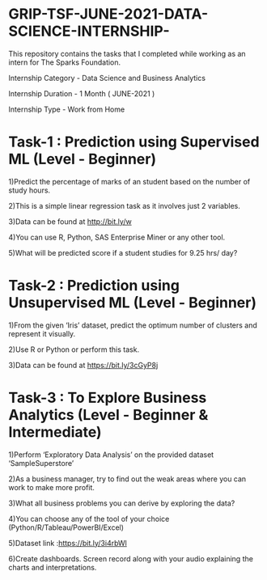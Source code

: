 # GRIP-TSF-JUNE-2021-DATA-SCIENCE-INTERNSHIP-
This repository contains the tasks that I completed while working as an intern for The Sparks Foundation.

Internship Category - Data Science and Business Analytics

Internship Duration - 1 Month ( JUNE-2021 )

Internship Type - Work from Home




# Task-1 : Prediction using Supervised ML (Level - Beginner)

  1)Predict the percentage of marks of an student based on the number of study hours.
  
  2)This is a simple linear regression task as it involves just 2 variables.
  
  3)Data can be found at http://bit.ly/w
  
  4)You can use R, Python, SAS Enterprise Miner or any other tool.
  
  5)What will be predicted score if a student studies for 9.25 hrs/ day?
  
  
  
  # Task-2 : Prediction using Unsupervised ML (Level - Beginner)
  
  1)From the given ‘Iris’ dataset, predict the optimum number of clusters and represent it visually.

  2)Use R or Python or perform this task.

  3)Data can be found at https://bit.ly/3cGyP8j
  
  
  
  # Task-3 : To Explore Business Analytics (Level - Beginner & Intermediate)
  
  1)Perform ‘Exploratory Data Analysis’ on the provided dataset ‘SampleSuperstore’

  2)As a business manager, try to find out the weak areas where you can work to make more profit.

  3)What all business problems you can derive by exploring the data?
  
  4)You can choose any of the tool of your choice (Python/R/Tableau/PowerBI/Excel)
  
  5)Dataset link :https://bit.ly/3i4rbWl

  6)Create dashboards. Screen record along with your audio explaining the charts and interpretations.
